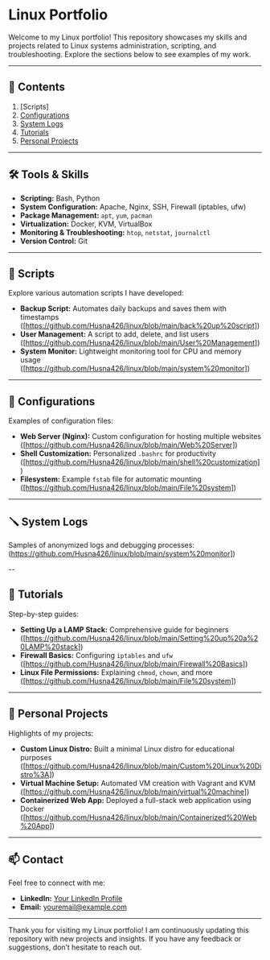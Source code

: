 # Linux Portfolio

Welcome to my Linux portfolio! This repository showcases my skills and projects related to Linux systems administration, scripting, and troubleshooting. Explore the sections below to see examples of my work.

---

## 📂 Contents

1. [Scripts]
2. [Configurations](#configurations)
3. [System Logs](#system-logs)
4. [Tutorials](#tutorials)
5. [Personal Projects](#personal-projects)

---

## 🛠️ Tools & Skills

- **Scripting:** Bash, Python
- **System Configuration:** Apache, Nginx, SSH, Firewall (iptables, ufw)
- **Package Management:** `apt`, `yum`, `pacman`
- **Virtualization:** Docker, KVM, VirtualBox
- **Monitoring & Troubleshooting:** `htop`, `netstat`, `journalctl`
- **Version Control:** Git

---

## 📜 Scripts

Explore various automation scripts I have developed:

- **Backup Script:** Automates daily backups and saves them with timestamps ([https://github.com/Husna426/linux/blob/main/back%20up%20script])
- **User Management:** A script to add, delete, and list users ([https://github.com/Husna426/linux/blob/main/User%20Management])
- **System Monitor:** Lightweight monitoring tool for CPU and memory usage ([https://github.com/Husna426/linux/blob/main/system%20monitor])

---

## 🔧 Configurations

Examples of configuration files:

- **Web Server (Nginx):** Custom configuration for hosting multiple websites ([https://github.com/Husna426/linux/blob/main/Web%20Server])
- **Shell Customization:** Personalized `.bashrc` for productivity ([https://github.com/Husna426/linux/blob/main/shell%20customization])
- **Filesystem:** Example `fstab` file for automatic mounting ([https://github.com/Husna426/linux/blob/main/File%20system])

---

## 🪛 System Logs

Samples of anonymized logs and debugging processes:
(https://github.com/Husna426/linux/blob/main/system%20monitor])


--

## 📘 Tutorials

Step-by-step guides:

- **Setting Up a LAMP Stack:** Comprehensive guide for beginners ([https://github.com/Husna426/linux/blob/main/Setting%20up%20a%20LAMP%20stack])
- **Firewall Basics:** Configuring `iptables` and `ufw` ([https://github.com/Husna426/linux/blob/main/Firewall%20Basics])
- **Linux File Permissions:** Explaining `chmod`, `chown`, and more ([https://github.com/Husna426/linux/blob/main/File%20system])

---

## 🚀 Personal Projects

Highlights of my projects:

- **Custom Linux Distro:** Built a minimal Linux distro for educational purposes ([https://github.com/Husna426/linux/blob/main/Custom%20Linux%20Distro%3A])
- **Virtual Machine Setup:** Automated VM creation with Vagrant and KVM ([https://github.com/Husna426/linux/blob/main/virtual%20machine])
- **Containerized Web App:** Deployed a full-stack web application using Docker ([https://github.com/Husna426/linux/blob/main/Containerized%20Web%20App])

---

## 📫 Contact

Feel free to connect with me:

- **LinkedIn:** [Your LinkedIn Profile](https://linkedin.com/in/yourprofile)
- **Email:** [youremail@example.com](mailto:youremail@example.com)

---

Thank you for visiting my Linux portfolio! I am continuously updating this repository with new projects and insights. If you have any feedback or suggestions, don’t hesitate to reach out.
